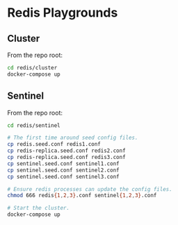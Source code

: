 Redis Playgrounds
=================

## Cluster
From the repo root:
```bash
cd redis/cluster
docker-compose up
```

## Sentinel
From the repo root:
```bash
cd redis/sentinel

# The first time around seed config files.
cp redis.seed.conf redis1.conf
cp redis-replica.seed.conf redis2.conf
cp redis-replica.seed.conf redis3.conf
cp sentinel.seed.conf sentinel1.conf
cp sentinel.seed.conf sentinel2.conf
cp sentinel.seed.conf sentinel3.conf

# Ensure redis processes can update the config files.
chmod 666 redis{1,2,3}.conf sentinel{1,2,3}.conf

# Start the cluster.
docker-compose up
```
